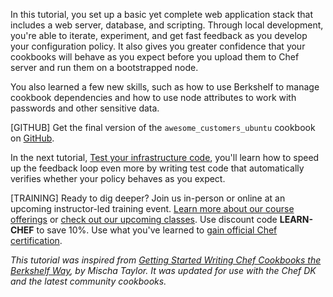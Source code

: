 In this tutorial, you set up a basic yet complete web application stack that includes a web server, database, and scripting. Through local development, you're able to iterate, experiment, and get fast feedback as you develop your configuration policy. It also gives you greater confidence that your cookbooks will behave as you expect before you upload them to Chef server and run them on a bootstrapped node.

You also learned a few new skills, such as how to use Berkshelf to manage cookbook dependencies and how to use node attributes to work with passwords and other sensitive data.

[GITHUB] Get the final version of the `awesome_customers_ubuntu` cookbook on [GitHub](https://github.com/learn-chef/awesome_customers_ubuntu).

In the next tutorial, [Test your infrastructure code](/test-your-infrastructure-code/ubuntu/), you'll learn how to speed up the feedback loop even more by writing test code that automatically verifies whether your policy behaves as you expect.

[TRAINING] Ready to dig deeper? Join us in-person or online at an upcoming instructor-led training event. [Learn more about our course offerings](https://www.chef.io/training/) or [check out our upcoming classes](https://www.chef.io/blog/events/category/training-events/). Use discount code **LEARN-CHEF** to save 10%. Use what you've learned to [gain official Chef certification](https://training.chef.io/certification).

<p style="font-size: 14px; font-style: italic;">
This tutorial was inspired from <a href="http://misheska.com/blog/2013/06/16/getting-started-writing-chef-cookbooks-the-berkshelf-way/">Getting Started Writing Chef Cookbooks the Berkshelf Way</a>, by Mischa Taylor. It was updated for use with the Chef DK and the latest community cookbooks.
</p>
